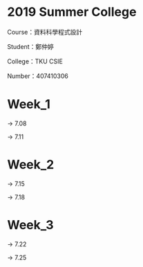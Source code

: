 # 2019 Summer College

Course：資料科學程式設計

Student：鄭仲婷

College：TKU CSIE

Number：407410306

# Week_1 

-> 7.08

-> 7.11

# Week_2 

-> 7.15

-> 7.18

# Week_3 

-> 7.22

-> 7.25
